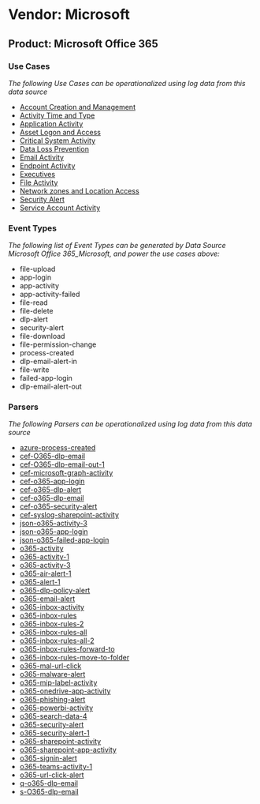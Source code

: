 Vendor: Microsoft
=================
Product: Microsoft Office 365
-----------------------------

### Use Cases

_The following Use Cases can be operationalized using log data from this data source_

* [Account Creation and Management](../UseCases/usecase_account_creation_and_management.md)
* [Activity Time  and Type](../UseCases/usecase_activity_time__and_type.md)
* [Application Activity](../UseCases/usecase_application_activity.md)
* [Asset Logon and Access](../UseCases/usecase_asset_logon_and_access.md)
* [Critical System Activity](../UseCases/usecase_critical_system_activity.md)
* [Data Loss Prevention](../UseCases/usecase_data_loss_prevention.md)
* [Email Activity](../UseCases/usecase_email_activity.md)
* [Endpoint Activity](../UseCases/usecase_endpoint_activity.md)
* [Executives](../UseCases/usecase_executives.md)
* [File Activity](../UseCases/usecase_file_activity.md)
* [Network zones and Location Access](../UseCases/usecase_network_zones_and_location_access.md)
* [Security Alert](../UseCases/usecase_security_alert.md)
* [Service Account Activity](../UseCases/usecase_service_account_activity.md)


### Event Types

_The following list of Event Types can be generated by Data Source Microsoft Office 365_Microsoft, and power the use cases above:_

- file-upload
- app-login
- app-activity
- app-activity-failed
- file-read
- file-delete
- dlp-alert
- security-alert
- file-download
- file-permission-change
- process-created
- dlp-email-alert-in
- file-write
- failed-app-login
- dlp-email-alert-out


### Parsers

_The following Parsers can be operationalized using log data from this data source_

* [azure-process-created](../Parsers/parserContent_azure-process-created.md)
* [cef-O365-dlp-email](../Parsers/parserContent_cef-o365-dlp-email.md)
* [cef-O365-dlp-email-out-1](../Parsers/parserContent_cef-o365-dlp-email-out-1.md)
* [cef-microsoft-graph-activity](../Parsers/parserContent_cef-microsoft-graph-activity.md)
* [cef-o365-app-login](../Parsers/parserContent_cef-o365-app-login.md)
* [cef-o365-dlp-alert](../Parsers/parserContent_cef-o365-dlp-alert.md)
* [cef-o365-dlp-email](../Parsers/parserContent_cef-o365-dlp-email.md)
* [cef-o365-security-alert](../Parsers/parserContent_cef-o365-security-alert.md)
* [cef-syslog-sharepoint-activity](../Parsers/parserContent_cef-syslog-sharepoint-activity.md)
* [json-o365-activity-3](../Parsers/parserContent_json-o365-activity-3.md)
* [json-o365-app-login](../Parsers/parserContent_json-o365-app-login.md)
* [json-o365-failed-app-login](../Parsers/parserContent_json-o365-failed-app-login.md)
* [o365-activity](../Parsers/parserContent_o365-activity.md)
* [o365-activity-1](../Parsers/parserContent_o365-activity-1.md)
* [o365-activity-3](../Parsers/parserContent_o365-activity-3.md)
* [o365-air-alert-1](../Parsers/parserContent_o365-air-alert-1.md)
* [o365-alert-1](../Parsers/parserContent_o365-alert-1.md)
* [o365-dlp-policy-alert](../Parsers/parserContent_o365-dlp-policy-alert.md)
* [o365-email-alert](../Parsers/parserContent_o365-email-alert.md)
* [o365-inbox-activity](../Parsers/parserContent_o365-inbox-activity.md)
* [o365-inbox-rules](../Parsers/parserContent_o365-inbox-rules.md)
* [o365-inbox-rules-2](../Parsers/parserContent_o365-inbox-rules-2.md)
* [o365-inbox-rules-all](../Parsers/parserContent_o365-inbox-rules-all.md)
* [o365-inbox-rules-all-2](../Parsers/parserContent_o365-inbox-rules-all-2.md)
* [o365-inbox-rules-forward-to](../Parsers/parserContent_o365-inbox-rules-forward-to.md)
* [o365-inbox-rules-move-to-folder](../Parsers/parserContent_o365-inbox-rules-move-to-folder.md)
* [o365-mal-url-click](../Parsers/parserContent_o365-mal-url-click.md)
* [o365-malware-alert](../Parsers/parserContent_o365-malware-alert.md)
* [o365-mip-label-activity](../Parsers/parserContent_o365-mip-label-activity.md)
* [o365-onedrive-app-activity](../Parsers/parserContent_o365-onedrive-app-activity.md)
* [o365-phishing-alert](../Parsers/parserContent_o365-phishing-alert.md)
* [o365-powerbi-activity](../Parsers/parserContent_o365-powerbi-activity.md)
* [o365-search-data-4](../Parsers/parserContent_o365-search-data-4.md)
* [o365-security-alert](../Parsers/parserContent_o365-security-alert.md)
* [o365-security-alert-1](../Parsers/parserContent_o365-security-alert-1.md)
* [o365-sharepoint-activity](../Parsers/parserContent_o365-sharepoint-activity.md)
* [o365-sharepoint-app-activity](../Parsers/parserContent_o365-sharepoint-app-activity.md)
* [o365-signin-alert](../Parsers/parserContent_o365-signin-alert.md)
* [o365-teams-activity-1](../Parsers/parserContent_o365-teams-activity-1.md)
* [o365-url-click-alert](../Parsers/parserContent_o365-url-click-alert.md)
* [q-o365-dlp-email](../Parsers/parserContent_q-o365-dlp-email.md)
* [s-O365-dlp-email](../Parsers/parserContent_s-o365-dlp-email.md)
